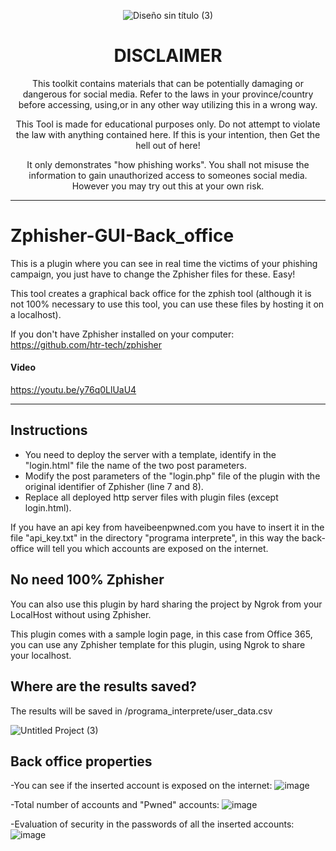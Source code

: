
<div align="center"> 
  
![Diseño sin título (3)](https://user-images.githubusercontent.com/55983491/168604900-52b97711-4b94-49ce-bab5-070eef9c25aa.png)


# DISCLAIMER
This toolkit contains materials that can be potentially damaging or dangerous for social media. Refer to the laws in your province/country before accessing, using,or in any other way utilizing this in a wrong way.

This Tool is made for educational purposes only. Do not attempt to violate the law with anything contained here. If this is your intention, then Get the hell out of here!

It only demonstrates "how phishing works". You shall not misuse the information to gain unauthorized access to someones social media. However you may try out this at your own risk.

</div>

<hr>
  
# Zphisher-GUI-Back_office

This is a plugin where you can see in real time the victims of your phishing campaign, you just have to change the Zphisher files for these. Easy!

This tool creates a graphical back office for the zphish tool (although it is not 100% necessary to use this tool, you can use these files by hosting it on a localhost).

If you don't have Zphisher installed on your computer:
https://github.com/htr-tech/zphisher

#### Video 

https://youtu.be/y76q0LlUaU4

<hr>

## Instructions

- You need to deploy the server with a template, identify in the "login.html" file the name of the two post parameters.
- Modify the post parameters of the "login.php" file of the plugin with the original identifier of Zphisher (line 7 and 8).
- Replace all deployed http server files with plugin files (except login.html).

If you have an api key from haveibeenpwned.com you have to insert it in the file "api_key.txt" in the directory "programa interprete", in this way the back-office will tell you which accounts are exposed on the internet.

## No need 100% Zphisher

You can also use this plugin by hard sharing the project by Ngrok from your LocalHost without using Zphisher.

This plugin comes with a sample login page, in this case from Office 365, you can use any Zphisher template for this plugin, using Ngrok to share your localhost.

## Where are the results saved?

The results will be saved in /programa_interprete/user_data.csv

![Untitled Project (3)](https://user-images.githubusercontent.com/55983491/168440829-1b140cf7-3ede-428e-b2ad-a89cd3468455.gif)

## Back office properties

-You can see if the inserted account is exposed on the internet:
![image](https://user-images.githubusercontent.com/55983491/168440897-6e70af86-a744-4776-a9de-3c54439a730d.png)

-Total number of accounts and "Pwned" accounts:
![image](https://user-images.githubusercontent.com/55983491/168440952-a4453be2-97df-4bf1-953d-7e00ad40d519.png)

-Evaluation of security in the passwords of all the inserted accounts:
![image](https://user-images.githubusercontent.com/55983491/168440970-7fdd6df1-decc-4a6c-97c4-bd06b51a65e2.png)

